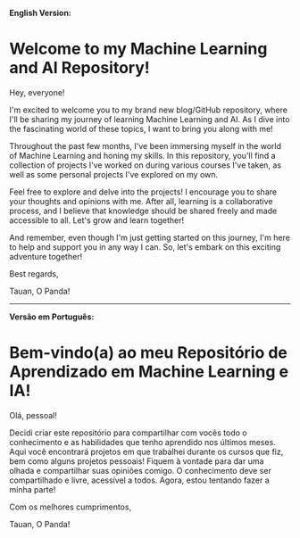 **English Version:**

# Welcome to my Machine Learning and AI Repository!

Hey, everyone!

I'm excited to welcome you to my brand new blog/GitHub repository, where I'll be sharing my journey of learning Machine Learning and AI. As I dive into the fascinating world of these topics, I want to bring you along with me!

Throughout the past few months, I've been immersing myself in the world of Machine Learning and honing my skills. In this repository, you'll find a collection of projects I've worked on during various courses I've taken, as well as some personal projects I've explored on my own.

Feel free to explore and delve into the projects! I encourage you to share your thoughts and opinions with me. After all, learning is a collaborative process, and I believe that knowledge should be shared freely and made accessible to all. Let's grow and learn together!

And remember, even though I'm just getting started on this journey, I'm here to help and support you in any way I can. So, let's embark on this exciting adventure together!

Best regards,

Tauan, O Panda!

---

**Versão em Português:**

# Bem-vindo(a) ao meu Repositório de Aprendizado em Machine Learning e IA!

Olá, pessoal!

Decidi criar este repositório para compartilhar com vocês todo o conhecimento e as habilidades que tenho aprendido nos últimos meses. Aqui você encontrará projetos em que trabalhei durante os cursos que fiz, bem como alguns projetos pessoais! Fiquem à vontade para dar uma olhada e compartilhar suas opiniões comigo. O conhecimento deve ser compartilhado e livre, acessível a todos. Agora, estou tentando fazer a minha parte!

Com os melhores cumprimentos,

Tauan, O Panda!
